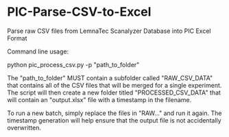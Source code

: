 # PIC-Parse-CSV-to-Excel
Parse raw CSV files from LemnaTec Scanalyzer Database into PIC Excel Format

Command line usage:

python pic_process_csv.py -p "path_to_folder"

The "path_to_folder" MUST contain a subfolder called "RAW_CSV_DATA" that contains all of the CSV files that will be merged for a single experiment. The script will then create a new folder titled "PROCESSED_CSV_DATA" that will contain an "output.xlsx" file with a timestamp in the filename. 

To run a new batch, simply replace the files in "RAW..." and run it again. The timestamp generation will help ensure that the output file is not accidentally overwritten.
